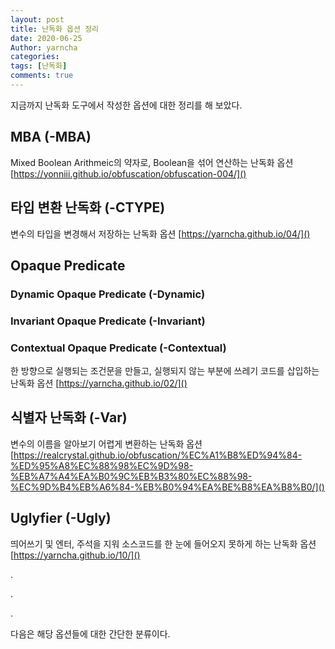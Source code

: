 ```yaml
---
layout: post
title: 난독화 옵션 정리
date: 2020-06-25
Author: yarncha
categories:
tags: [난독화]
comments: true
---
```


지금까지 난독화 도구에서 작성한 옵션에 대한 정리를 해 보았다.

## MBA (-MBA)

Mixed Boolean Arithmeic의 약자로, Boolean을 섞어 연산하는 난독화 옵션 [https://yonniii.github.io/obfuscation/obfuscation-004/]()

## 타입 변환 난독화 (-CTYPE)

변수의 타입을 변경해서 저장하는 난독화 옵션 [https://yarncha.github.io/04/]()

## Opaque Predicate

### Dynamic Opaque Predicate (-Dynamic)

### Invariant Opaque Predicate (-Invariant)

### Contextual Opaque Predicate (-Contextual)

한 방향으로 실행되는 조건문을 만들고, 실행되지 않는 부분에 쓰레기 코드를 삽입하는 난독화 옵션 [https://yarncha.github.io/02/]()

## 식별자 난독화 (-Var)

변수의 이름을 알아보기 어렵게 변환하는 난독화 옵션 [https://realcrystal.github.io/obfuscation/%EC%A1%B8%ED%94%84-%ED%95%A8%EC%88%98%EC%9D%98-%EB%A7%A4%EA%B0%9C%EB%B3%80%EC%88%98-%EC%9D%B4%EB%A6%84-%EB%B0%94%EA%BE%B8%EA%B8%B0/]()

## Uglyfier (-Ugly)

띄어쓰기 및 엔터, 주석을 지워 소스코드를 한 눈에 들어오지 못하게 하는 난독화 옵션 [https://yarncha.github.io/10/]()

.

.

.

다음은 해당 옵션들에 대한 간단한 분류이다.
